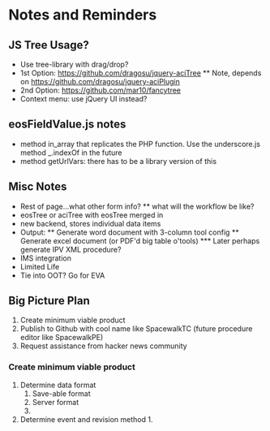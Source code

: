 Notes and Reminders
===================

JS Tree Usage?
--------------
* Use tree-library with drag/drop?
* 1st Option: https://github.com/dragosu/jquery-aciTree
** Note, depends on https://github.com/dragosu/jquery-aciPlugin
* 2nd Option: https://github.com/mar10/fancytree
* Context menu: use jQuery UI instead?

eosFieldValue.js notes
----------------------
* method in_array that replicates the PHP function. Use the underscore.js method _.indexOf in the future
* method getUrlVars: there has to be a library version of this

Misc Notes
----------
* Rest of page...what other form info?
** what will the workflow be like?
* eosTree or aciTree with eosTree merged in
* new backend, stores individual data items
* Output:
** Generate word document with 3-column tool config
** Generate excel document (or PDF'd big table o'tools)
*** Later perhaps generate IPV XML procedure?
* IMS integration
* Limited Life
* Tie into OOT? Go for EVA

Big Picture Plan
----------------

1. Create minimum viable product
2. Publish to Github with cool name like SpacewalkTC (future procedure editor like SpacewalkPE)
3. Request assistance from hacker news community

### Create minimum viable product

1. Determine data format
	1. Save-able format
	2. Server format
	3. 
2. Determine event and revision method
	1. 